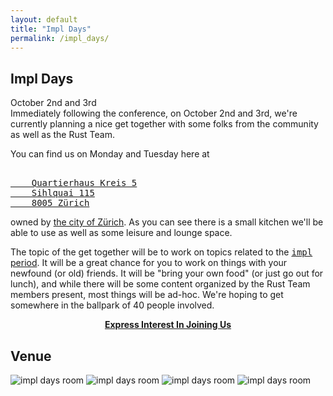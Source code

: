 ```yaml
---
layout: default
title: "Impl Days"
permalink: /impl_days/
---
```


<div class="popout">
  <section>
      <h1>Impl Days</h1>
      October 2nd and 3rd
  </section>
</div>

<div>
<section>
Immediately following the conference, on October 2nd and 3rd, we're currently planning a nice get together with some folks from the community as well as the Rust Team.

You can find us on Monday and Tuesday here at
<pre><a href="https://www.openstreetmap.org/way/70730651" target="_blank">
    Quartierhaus Kreis 5
    Sihlquai 115
    8005 Zürich
</a></pre>
owned by <a href="http://www.stadt-zuerich.ch/quartierhaus5">the city of Zürich</a>. As you can see there is a small kitchen we'll be able to use as well as some leisure and lounge space.

<p>
The topic of the get together will be to work on topics related to the <a href="https://blog.rust-lang.org/2017/09/18/impl-future-for-rust.html"><tt>impl</tt> period</a>. It will be a great chance for you to work on things with your newfound (or old) friends. It will be "bring your own food" (or just go out for lunch), and while there will be some content organized by the Rust Team members present, most things will be ad-hoc. We're hoping to get somewhere in the ballpark of 40 people involved.
</p>

<div style="text-align:center;">
    <a href="https://github.com/RustFestEU/blog.rustfest.eu/issues/29"><strong>Express Interest In Joining Us</strong></a>
</div>

<h2>Venue</h2>

<p>
<img src="http://blog.rustfest.eu/assets/posts/twirf-12/impl-1.jpg" alt="impl days room">
<img src="http://blog.rustfest.eu/assets/posts/twirf-12/impl-2.jpg" alt="impl days room">
<img src="http://blog.rustfest.eu/assets/posts/twirf-12/impl-3.jpg" alt="impl days room">
<img src="http://blog.rustfest.eu/assets/posts/twirf-12/impl-4.jpg" alt="impl days room">
</p>
</section>
</div>
